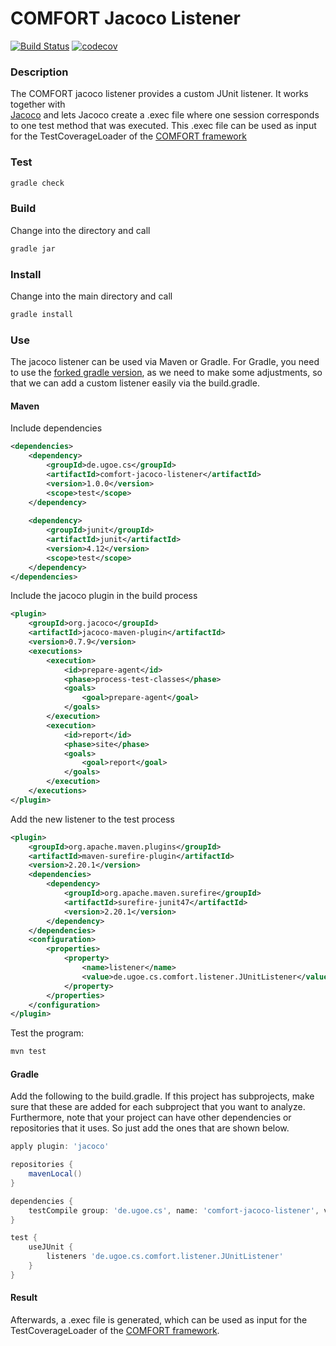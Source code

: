 # COMFORT Jacoco Listener
[![Build Status](https://travis-ci.org/comfort-framework/comfort-jacoco-listener.svg?branch=master)](https://travis-ci.org/comfort-framework/comfort-jacoco-listener)
[![codecov](https://codecov.io/gh/comfort-framework/comfort-jacoco-listener/branch/master/graph/badge.svg)](https://codecov.io/gh/comfort-framework/comfort-jacoco-listener)


### Description
The COMFORT jacoco listener provides a custom JUnit listener. It works together with  
[Jacoco](https://github.com/jacoco/jacoco) and lets Jacoco create a .exec file where one session corresponds to one
test method that was executed. This .exec file can be used as input for the TestCoverageLoader of the 
[COMFORT framework](https://github.com/comfort-framework/comfort)

### Test 
```bash
gradle check
```

### Build
Change into the directory and call
```bash
gradle jar
```

### Install
Change into the main directory and call
```bash
gradle install
```

### Use 
The jacoco listener can be used via Maven or Gradle. For Gradle, you need to use the 
[forked gradle version](https://github.com/ftrautsch/gradle), as we need
to make some adjustments, so that we can add a custom listener easily via the build.gradle.

#### Maven
Include dependencies
```xml
<dependencies>
    <dependency>
        <groupId>de.ugoe.cs</groupId>
        <artifactId>comfort-jacoco-listener</artifactId>
        <version>1.0.0</version>
        <scope>test</scope>
    </dependency>
    
    <dependency>
        <groupId>junit</groupId>
        <artifactId>junit</artifactId>
        <version>4.12</version>
        <scope>test</scope>
    </dependency>
</dependencies>
```

Include the jacoco plugin in the build process
```xml
<plugin>
    <groupId>org.jacoco</groupId>
    <artifactId>jacoco-maven-plugin</artifactId>
    <version>0.7.9</version>
    <executions>
        <execution>
            <id>prepare-agent</id>
            <phase>process-test-classes</phase>
            <goals>
                <goal>prepare-agent</goal>
            </goals>
        </execution>
        <execution>
            <id>report</id>
            <phase>site</phase>
            <goals>
                <goal>report</goal>
            </goals>
        </execution>
    </executions>
</plugin>
```

Add the new listener to the test process
```xml
<plugin>
    <groupId>org.apache.maven.plugins</groupId>
    <artifactId>maven-surefire-plugin</artifactId>
    <version>2.20.1</version>
    <dependencies>
        <dependency>
            <groupId>org.apache.maven.surefire</groupId>
            <artifactId>surefire-junit47</artifactId>
            <version>2.20.1</version>
        </dependency>
    </dependencies>
    <configuration>
        <properties>
            <property>
                <name>listener</name>
                <value>de.ugoe.cs.comfort.listener.JUnitListener</value>
            </property>
        </properties>
    </configuration>
</plugin>
```

Test the program:
```bash
mvn test
```

#### Gradle
Add the following to the build.gradle. If this project has subprojects, make sure that these are added for each subproject 
that you want to analyze. Furthermore, note that your project can have other dependencies or repositories that it
uses. So just add the ones that are shown below.

```groovy
apply plugin: 'jacoco'

repositories {
    mavenLocal()
}

dependencies {
    testCompile group: 'de.ugoe.cs', name: 'comfort-jacoco-listener', version: '1.0.0'
}

test {
    useJUnit {
        listeners 'de.ugoe.cs.comfort.listener.JUnitListener'
    }
}
```

#### Result
Afterwards, a .exec file is generated, which can be used as input for the TestCoverageLoader of the 
[COMFORT framework](https://github.com/comfort-framework/comfort).
